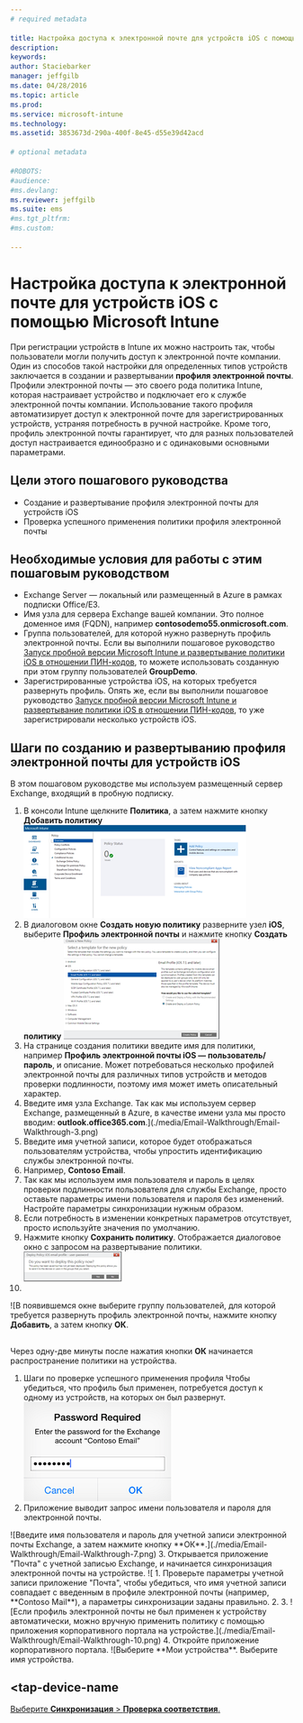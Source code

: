 ```yaml
---
# required metadata

title: Настройка доступа к электронной почте для устройств iOS с помощью Microsoft Intune | Microsoft Intune
description:
keywords:
author: Staciebarker
manager: jeffgilb
ms.date: 04/28/2016
ms.topic: article
ms.prod:
ms.service: microsoft-intune
ms.technology:
ms.assetid: 3853673d-290a-400f-8e45-d55e39d42acd

# optional metadata

#ROBOTS:
#audience:
#ms.devlang:
ms.reviewer: jeffgilb
ms.suite: ems
#ms.tgt_pltfrm:
#ms.custom:

---
```


# Настройка доступа к электронной почте для устройств iOS с помощью Microsoft Intune
При регистрации устройств в Intune их можно настроить так, чтобы пользователи могли получить доступ к электронной почте компании. Один из способов такой настройки для определенных типов устройств заключается в создании и развертывании **профиля электронной почты**. Профили электронной почты — это своего рода политика Intune, которая настраивает устройство и подключает его к службе электронной почты компании.
Использование такого профиля автоматизирует доступ к электронной почте для зарегистрированных устройств, устраняя потребность в ручной настройке. Кроме того, профиль электронной почты гарантирует, что для разных пользователей доступ настраивается единообразно и с одинаковыми основными параметрами.

## Цели этого пошагового руководства

- Создание и развертывание профиля электронной почты для устройств iOS
- Проверка успешного применения политики профиля электронной почты

## Необходимые условия для работы с этим пошаговым руководством

- Exchange Server — локальный или размещенный в Azure в рамках подписки Office/E3.
- Имя узла для сервера Exchange вашей компании. Это полное доменное имя (FQDN), например **contosodemo55.onmicrosoft.com**.
- Группа пользователей, для которой нужно развернуть профиль электронной почты. Если вы выполнили пошаговое руководство [Запуск пробной версии Microsoft Intune и развертывание политики iOS в отношении ПИН-кодов](start-a-microsoft-intune-trial-and-deploy-ios-pin-policy.md), то можете использовать созданную при этом группу пользователей **GroupDemo**.
- Зарегистрированные устройства iOS, на которых требуется развернуть профиль. Опять же, если вы выполнили пошаговое руководство [Запуск пробной версии Microsoft Intune и развертывание политики iOS в отношении ПИН-кодов](start-a-microsoft-intune-trial-and-deploy-ios-pin-policy.md), то уже зарегистрировали несколько устройств iOS.

## Шаги по созданию и развертыванию профиля электронной почты для устройств iOS

В этом пошаговом руководстве мы используем размещенный сервер Exchange, входящий в пробную подписку.
1. В консоли Intune щелкните **Политика**, а затем нажмите кнопку **Добавить политику**
![<add-policy>](./media/Email-Walkthrough/Email-Walkthrough-1.png)
2. В диалоговом окне **Создать новую политику** разверните узел **iOS**, выберите **Профиль электронной почты** и нажмите кнопку **Создать политику**
![<ios-email-profile-policy>](./media/Email-Walkthrough/Email-Walkthrough-2.png)
3. На странице создания политики введите имя для политики, например **Профиль электронной почты iOS — пользователь/пароль**, и описание. Может потребоваться несколько профилей электронной почты для различных типов устройств и методов проверки подлинности, поэтому имя может иметь описательный характер.
4. Введите имя узла Exchange. Так как мы используем сервер Exchange, размещенный в Azure, в качестве имени узла мы просто вводим: **outlook.office365.com**.](./media/Email-Walkthrough/Email-Walkthrough-3.png)
5. <add-exchange-host-name> Введите имя учетной записи, которое будет отображаться пользователям устройства, чтобы упростить идентификацию службы электронной почты.
6. Например, **Contoso Email**.
7. Так как мы используем имя пользователя и пароль в целях проверки подлинности пользователя для службы Exchange, просто оставьте параметры имени пользователя и пароля без изменений. Настройте параметры синхронизации нужным образом.  
8. Если потребность в изменении конкретных параметров отсутствует, просто используйте значения по умолчанию.
9. Нажмите кнопку **Сохранить политику**. Отображается диалоговое окно с запросом на развертывание политики.
![Нажмите кнопку **Да**.](./media/Email-Walkthrough/Email-Walkthrough-4.png)
10. <deploy-policy-now-dialog>
![В появившемся окне выберите группу пользователей, для которой требуется развернуть профиль электронной почты, нажмите кнопку **Добавить**, а затем кнопку **ОК**.

## <finish-add-policy>

Через одну-две минуты после нажатия кнопки **ОК** начинается распространение политики на устройства.
1. Шаги по проверке успешного применения профиля
Чтобы убедиться, что профиль был применен, потребуется доступ к одному из устройств, на которых он был развернут.
![На устройстве iOS откройте приложение "Почта".](./media/Email-Walkthrough/Email-Walkthrough-6.png)
2. Приложение выводит запрос имени пользователя и пароля для электронной почты.
 <verify-policy-add-password>
![Введите имя пользователя и пароль для учетной записи электронной почты Exchange, а затем нажмите кнопку **ОК**.](./media/Email-Walkthrough/Email-Walkthrough-7.png)
3. Открывается приложение "Почта" с учетной записью Exchange, и начинается синхронизация электронной почты на устройстве.
![<exchange-account-opens>
1. Проверьте параметры учетной записи приложение "Почта", чтобы убедиться, что имя учетной записи совпадает с введенным в профиле электронной почты (например, **Contoso Mail**), а параметры синхронизации заданы правильно.
2. <check-account-settings>
3. <check-email-account-name>
![Если профиль электронной почты не был применен к устройству автоматически, можно вручную применить политику с помощью приложения корпоративного портала на устройстве.](./media/Email-Walkthrough/Email-Walkthrough-10.png)
4. Откройте приложение корпоративного портала.
![Выберите **Мои устройства**. Выберите имя устройства.

## <tap-device-name
[Выберите **Синхронизация** > **Проверка соответствия**.](get-started-with-a-30-day-trial-of-microsoft-intune.md)


<!--HONumber=May16_HO2-->


